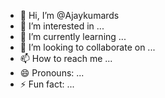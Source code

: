 - 👋 Hi, I’m @Ajaykumards
- 👀 I’m interested in ...
- 🌱 I’m currently learning ...
- 💞️ I’m looking to collaborate on ...
- 📫 How to reach me ...
- 😄 Pronouns: ...
- ⚡ Fun fact: ...

<!---
Ajaykumards/Ajaykumards is a ✨ special ✨ repository because its `README.md` (this file) appears on your GitHub profile.
You can click the Preview link to take a look at your changes.
--->
